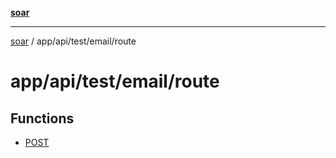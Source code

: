 [**soar**](../../../../../README.md)

***

[soar](../../../../../modules.md) / app/api/test/email/route

# app/api/test/email/route

## Functions

- [POST](functions/POST.md)
